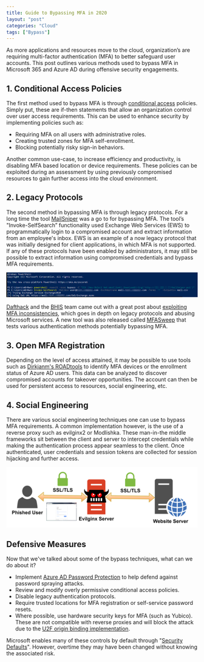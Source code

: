 ```yaml
---
title: Guide to Bypassing MFA in 2020
layout: "post"
categories: "Cloud"
tags: ["Bypass"]
---
```


As more applications and resources move to the cloud, organization’s are requiring multi-factor authentication (MFA) to better safeguard user accounts. This post outlines various methods used to bypass MFA in Microsoft 365 and Azure AD during offensive security engagements.


## 1. Conditional Access Policies

The first method used to bypass MFA is through [conditional access](https://docs.microsoft.com/en-us/azure/active-directory/conditional-access/overview) policies. Simply put, these are if-then statements that allow an organization control over user access requirements. This can be used to enhance security by implementing policies such as:

* Requiring MFA on all users with administrative roles.
* Creating trusted zones for MFA self-enrollment.
* Blocking potentially risky sign-in behaviors.

Another common use-case, to increase efficiency and productivity, is disabling MFA based location or device requirements. These policies can be exploited during an assessment by using previously compromised resources to gain further access into the cloud environment.


## 2. Legacy Protocols

The second method in bypassing MFA is through legacy protocols. For a long time the tool [MailSniper](https://github.com/dafthack/MailSniper) was a go to for bypassing MFA. The tool’s "Invoke-SelfSearch” functionality used Exchange Web Services (EWS) to programmatically login to a compromised account and extract information from an employee's inbox. EWS is an example of a now legacy protocol that was initially designed for client applications, in which MFA is not supported. If any of these protocols have been enabled by administrators, it may still be possible to extract information using compromised credentials and bypass MFA requirements.

![](/assets/posts/bypassing-mfa-in-2020/mailsniper.png)

[Dafthack](https://twitter.com/dafthack) and the [BHIS](https://www.blackhillsinfosec.com/) team came out with a great post about [exploiting MFA inconsistencies](https://www.blackhillsinfosec.com/exploiting-mfa-inconsistencies-on-microsoft-services/), which goes in depth on legacy protocols and abusing Microsoft services. A new tool was also released called [MFASweep](https://github.com/dafthack/MFASweep) that tests various authentication methods potentially bypassing MFA.


## 3. Open MFA Registration
Depending on the level of access attained, it may be possible to use tools such as [Dirkjanm's ROADtools](https://github.com/dirkjanm/ROADtools) to identify MFA devices or the enrollment status of Azure AD users. This data can be analyzed to discover compromised accounts for takeover opportunities. The account can then be used for persistent access to resources, social engineering, etc.


## 4. Social Engineering
There are various social engineering techniques one can use to bypass MFA requirements. A common implementation however, is the use of a reverse proxy such as evilginx2 or Modlishka. These man-in-the middle frameworks sit between the client and server to intercept credentials while making the authentication process appear seamless to the client. Once authenticated, user credentials and session tokens are collected for session hijacking and further access.

![](/assets/posts/bypassing-mfa-in-2020/evilginx2_diagram.png)


## Defensive Measures

Now that we've talked about some of the bypass techniques, what can we do about it?

* Implement [Azure AD Password Protection](https://www.microsoft.com/security/blog/2020/04/23/protecting-organization-password-spray-attacks/) to help defend against password spraying attacks.
* Review and modify overly permissive conditional access policies.
* Disable legacy authentication protocols.
* Require trusted locations for MFA registration or self-service password resets.
* Where possible, use hardware security keys for MFA (such as Yubico). These are not compatible with reverse proxies and will block the attack due to the [U2F origin binding implementation](https://www.thecloudtechnologist.com/defending-against-evilginx2-in-office-365/).

Microsoft enables many of these controls by default through "[Security Defaults](https://docs.microsoft.com/en-us/azure/active-directory/fundamentals/concept-fundamentals-security-defaults)". However, overtime they may have been changed without knowing the associated risk.